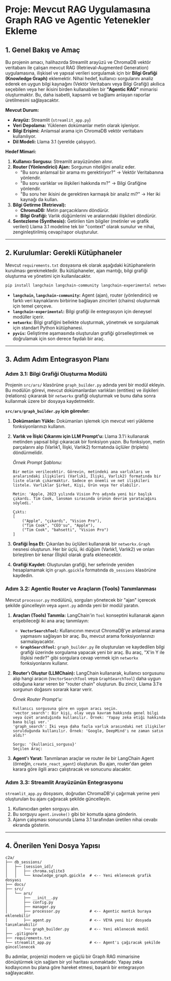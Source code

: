# Proje: Mevcut RAG Uygulamasına Graph RAG ve Agentic Yetenekler Ekleme

## 1. Genel Bakış ve Amaç

Bu projenin amacı, halihazırda Streamlit arayüzü ve ChromaDB vektör veritabanı ile çalışan mevcut RAG (Retrieval-Augmented Generation) uygulamasına, ilişkisel ve yapısal verileri sorgulamak için bir **Bilgi Grafiği (Knowledge Graph)** eklemektir. Nihai hedef, kullanıcı sorgularını analiz ederek en uygun bilgi kaynağını (Vektör Veritabanı veya Bilgi Grafiği) akıllıca seçebilen veya her ikisini birden kullanabilen bir **"Agentic RAG"** mimarisi oluşturmaktır. Bu, daha isabetli, kapsamlı ve bağlamı anlayan raporlar üretilmesini sağlayacaktır.

**Mevcut Durum:**
- **Arayüz:** Streamlit (`streamlit_app.py`)
- **Veri Depolama:** Yüklenen dokümanlar metin olarak işleniyor.
- **Bilgi Erişimi:** Anlamsal arama için ChromaDB vektör veritabanı kullanılıyor.
- **Dil Modeli:** Llama 3.1 (yerelde çalışıyor).

**Hedef Mimari:**
1.  **Kullanıcı Sorgusu:** Streamlit arayüzünden alınır.
2.  **Router (Yönlendirici) Ajan:** Sorgunun niteliğini analiz eder.
    - "Bu soru anlamsal bir arama mı gerektiriyor?" -> Vektör Veritabanına yönlendir.
    - "Bu soru varlıklar ve ilişkileri hakkında mı?" -> Bilgi Grafiğine yönlendir.
    - "Bu soru her ikisini de gerektiren karmaşık bir analiz mi?" -> Her iki kaynağı da kullan.
3.  **Bilgi Getirme (Retrieval):**
    - **ChromaDB:** Metin parçacıklarını döndürür.
    - **Bilgi Grafiği:** Varlık düğümlerini ve aralarındaki ilişkileri döndürür.
4.  **Sentezleme (Synthesis):** Getirilen tüm bilgiler (metinler ve grafik verileri) Llama 3.1 modeline tek bir "context" olarak sunulur ve nihai, zenginleştirilmiş cevap/rapor oluşturulur.

---

## 2. Kurulumlar: Gerekli Kütüphaneler

Mevcut `requirements.txt` dosyasına ek olarak aşağıdaki kütüphanelerin kurulması gerekmektedir. Bu kütüphaneler, ajan mantığı, bilgi grafiği oluşturma ve yönetimi için kullanılacaktır.

```bash
pip install langchain langchain-community langchain-experimental networkx pyvis
```

- **`langchain`, `langchain-community`:** Agent (ajan), router (yönlendirici) ve farklı veri kaynaklarını birbirine bağlayan zincirleri (chains) oluşturmak için temel çerçeve.
- **`langchain-experimental`:** Bilgi grafiği ile entegrasyon için deneysel modüller içerir.
- **`networkx`:** Bilgi grafiğini bellekte oluşturmak, yönetmek ve sorgulamak için standart Python kütüphanesi.
- **`pyvis`:** Geliştirme aşamasında oluşturulan grafiği görselleştirmek ve doğrulamak için son derece faydalı bir araç.

---

## 3. Adım Adım Entegrasyon Planı

### Adım 3.1: Bilgi Grafiği Oluşturma Modülü

Projenin `src/ars/` klasörüne `graph_builder.py` adında yeni bir modül ekleyin. Bu modülün görevi, mevcut dokümanlardan varlıkları (entities) ve ilişkileri (relations) çıkararak bir `networkx` grafiği oluşturmak ve bunu daha sonra kullanmak üzere bir dosyaya kaydetmektir.

**`src/ars/graph_builder.py` için görevler:**

1.  **Dokümanları Yükle:** Dokümanları işlemek için mevcut veri yükleme fonksiyonlarınızı kullanın.
2.  **Varlık ve İlişki Çıkarımı için LLM Prompt'u:** Llama 3.1'i kullanarak metinden yapısal bilgi çıkaracak bir fonksiyon yazın. Bu fonksiyon, metin parçalarını alıp (Varlık1, İlişki, Varlık2) formatında üçlüler (triplets) döndürmelidir.

    *Örnek Prompt Şablonu:*
    ```
    Bir metin verilecektir. Görevin, metindeki ana varlıkları ve aralarındaki ilişkileri (Varlık1, İlişki, Varlık2) formatında bir liste olarak çıkarmaktır. Sadece en önemli ve net ilişkileri listele. Varlıklar Şirket, Kişi, Ürün veya Yer olabilir.

    Metin: 'Apple, 2023 yılında Vision Pro adında yeni bir başlık çıkardı. Tim Cook, lansman sırasında ürünün devrim yaratacağını söyledi.'

    Çıktı:
    [
        ("Apple", "çıkardı", "Vision Pro"),
        ("Tim Cook", "CEO'su", "Apple"),
        ("Tim Cook", "bahsetti", "Vision Pro")
    ]
    ```

3.  **Grafiği İnşa Et:** Çıkarılan bu üçlüleri kullanarak bir `networkx.Graph` nesnesi oluşturun. Her bir üçlü, iki düğüm (Varlık1, Varlık2) ve onları birleştiren bir kenar (İlişki) olarak grafa eklenecektir.
4.  **Grafiği Kaydet:** Oluşturulan grafiği, her seferinde yeniden hesaplamamak için `graph.gpickle` formatında `db_sessions` klasörüne kaydedin.

### Adım 3.2: Agentic Router ve Araçların (Tools) Tanımlanması

Mevcut `processor.py` modülünü, sorguları yönetecek bir "ajan" içerecek şekilde güncelleyin veya `agent.py` adında yeni bir modül yaratın.

1.  **Araçları (Tools) Tanımla:** LangChain'in `Tool` konseptini kullanarak ajanın erişebileceği iki ana araç tanımlayın:
    * **`VectorSearchTool`:** Kullanıcının mevcut ChromaDB'ye anlamsal arama yapmasını sağlayan bir araç. Bu, mevcut arama fonksiyonlarınızı sarmalayacaktır.
    * **`GraphSearchTool`:** `graph_builder.py` ile oluşturulan ve kaydedilen bilgi grafiği üzerinde sorgulama yapacak yeni bir araç. Bu araç, "X'in Y ile ilişkisi nedir?" gibi sorgulara cevap vermek için `networkx` fonksiyonlarını kullanır.

2.  **Router'ı Oluştur (LLMChain):** LangChain kullanarak, kullanıcı sorgusunu alıp hangi aracın (`VectorSearchTool` veya `GraphSearchTool`) daha uygun olduğuna karar veren bir "router chain" oluşturun. Bu zincir, Llama 3.1'e sorgunun doğasını sorarak karar verir.

    *Örnek Router Prompt'u:*
    ```
    Kullanıcı sorgusuna göre en uygun aracı seçin.
    'vector_search': Bir kişi, olay veya kavram hakkında genel bilgi veya özet arandığında kullanılır. Örnek: 'Yapay zeka etiği hakkında bana bilgi ver.'
    'graph_search': İki veya daha fazla varlık arasındaki net ilişkiler sorulduğunda kullanılır. Örnek: 'Google, DeepMind'ı ne zaman satın aldı?'

    Sorgu: '{kullanici_sorgusu}'
    Seçilen Araç:
    ```

3.  **Agent'ı Yarat:** Tanımlanan araçlar ve router ile bir LangChain Agent (örneğin, `create_react_agent`) oluşturun. Bu ajan, router'dan gelen karara göre ilgili aracı çalıştıracak ve sonucunu alacaktır.

### Adım 3.3: Streamlit Arayüzünün Entegrasyonu

`streamlit_app.py` dosyasını, doğrudan ChromaDB'yi çağırmak yerine yeni oluşturulan bu ajanı çağıracak şekilde güncelleyin.

1.  Kullanıcıdan gelen sorguyu alın.
2.  Bu sorguyu `agent.invoke()` gibi bir komutla ajana gönderin.
3.  Ajanın çalışması sonucunda Llama 3.1 tarafından üretilen nihai cevabı ekranda gösterin.

---

## 4. Önerilen Yeni Dosya Yapısı

```
c2a/
├── db_sessions/
│   ├── [session_id]/
│   │   ├── chroma.sqlite3
│   │   └── knowledge_graph.gpickle  # <-- Yeni eklenecek grafik dosyası
├── docs/
├── src/
│   └── ars/
│       ├── __init__.py
│       ├── config.py
│       ├── manager.py
│       ├── processor.py             # <-- Agentic mantık buraya eklenebilir
│       ├── agent.py                 # <-- VEYA yeni bir dosyada tanımlanabilir
│       └── graph_builder.py         # <-- Yeni eklenecek modül
├── .gitignore
├── requirements.txt
└── streamlit_app.py                 # <-- Agent'ı çağıracak şekilde güncellenecek
```

Bu adımlar, projenizi modern ve güçlü bir Graph RAG mimarisine dönüştürmek için sağlam bir yol haritası sunmaktadır. Yapay zeka kodlayıcının bu plana göre hareket etmesi, başarılı bir entegrasyon sağlayacaktır.
